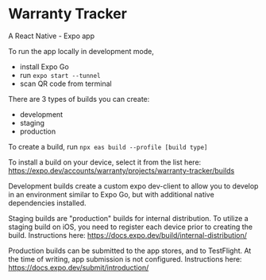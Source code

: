# Warranty Tracker

A React Native - Expo app

To run the app locally in development mode,

- install Expo Go
- run `expo start --tunnel`
- scan QR code from terminal

There are 3 types of builds you can create:

- development
- staging
- production

To create a build, run `npx eas build --profile [build type]`

To install a build on your device, select it from the list here: https://expo.dev/accounts/warranty/projects/warranty-tracker/builds

Development builds create a custom expo dev-client to allow you to develop in an environment similar to Expo Go, but with additional native dependencies installed.

Staging builds are "production" builds for internal distribution. To utilize a staging build on iOS, you need to register each device prior to creating the build. Instructions here: https://docs.expo.dev/build/internal-distribution/

Production builds can be submitted to the app stores, and to TestFlight. At the time of writing, app submission is not configured. Instructions here: https://docs.expo.dev/submit/introduction/
